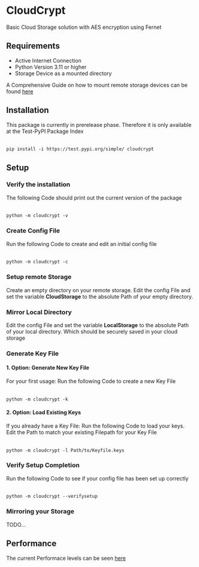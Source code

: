 # CloudCrypt
Basic Cloud Storage solution with AES encryption using Fernet

## Requirements
- Active Internet Connection
- Python Version 3.11 or higher
- Storage Device as a mounted directory

A Comprehensive Guide on how to mount remote storage devices can be found [here](https://linuxvox.com/blog/mount-remote-folder-linux/)
  
## Installation
This package is currently in prerelease phase. Therefore it is only available at the Test-PyPI Package Index
######
    pip install -i https://test.pypi.org/simple/ cloudcrypt
## Setup
### Verify the installation
The following Code should print out the current version of the package
######
    python -m cloudcrypt -v

### Create Config File
Run the following Code to create and edit an initial config file
######
    python -m cloudcrypt -c

### Setup remote Storage
Create an empty directory on your remote storage. 
Edit the config File and set the variable **CloudStorage** to the absolute Path of your empty directory.  

### Mirror Local Directory
Edit the config File and set the variable **LocalStorage** to the absolute Path of your local directory. 
Which should be securely saved in your cloud storage

### Generate Key File
#### 1. Option: Generate New Key File
For your first usage: Run the following Code to create a new Key File
######
    python -m cloudcrypt -k
#### 2. Option: Load Existing Keys
If you already have a Key File: Run the following Code to load your keys. 
Edit the Path to match your existing Filepath for your Key File 
######
    python -m cloudcrypt -l Path/to/Keyfile.keys

### Verify Setup Completion
Run the following Code to see if your config file has been set up correctly
######
    python -m cloudcrypt --verifysetup

### Mirroring your Storage
TODO...


## Performance
The current Performace levels can be seen [here](./Test/testresults.csv)
